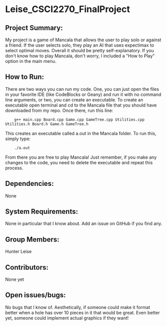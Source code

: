 # Leise_CSCI2270_FinalProject

## Project Summary: 
My project is a game of Mancala that allows the user to play solo or against a friend. If the user selects solo, they play an AI that uses expectimax to select optimal moves. Overall it should be pretty self-explanatory. If you don't know how to play Mancala, don't worry, I included a "How to Play" option in the main menu.

## How to Run: 
There are two ways you can run my code. One, you can just open the files in your favorite IDE (like CodeBlocks or Geany) and run it with no command line arguments, or two, you can create an executable. To create an executable open terminal and cd to the Mancala file that you should have downloaded from my repo. Once there, run this line:

```
    g++ main.cpp Board.cpp Game.cpp GameTree.cpp Utilities.cpp Utilities.h Board.h Game.h GameTree.h
```

This creates an executable called a.out in the Mancala folder. To run this, simply type:

```
    ./a.out
```

From there you are free to play Mancala! Just remember, if you make any changes to the code, you need to delete the executable and repeat this process.

## Dependencies: 
None

## System Requirements: 
None in particular that I know about. Add an issue on GitHub if you find any.

## Group Members: 
Hunter Leise

## Contributors: 
None yet

## Open issues/bugs: 
No bugs that I know of. Aesthetically, if someone could make it format better when a hole has over 10 pieces in it that would be great. Even better yet, someone could implement actual graphics if they want!
